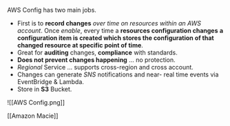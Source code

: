 AWS Config has two main jobs.
- First is to **record changes** *over time on resources within an AWS account*. Once *enable*, every time a **resources configuration changes** **a configuration item is created which stores the configuration of that changed resource at specific point of time**.
- Great for **auditing** changes, **compliance** with standards.
- **Does not prevent changes happening** ... no protection.
- *Regional* Service ... supports cross-region and cross account.
- Changes can generate *SNS* notifications and near- real time events via EventBridge & Lambda.
- Store in **S3** Bucket.

![[AWS Config.png]]

[[Amazon Macie]]

